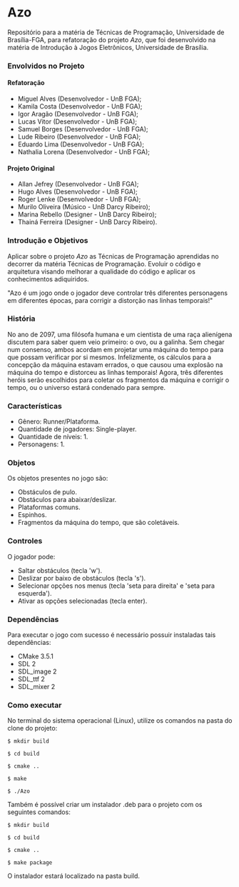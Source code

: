 # Azo

Repositório para a matéria de Técnicas de Programação, Universidade de Brasília-FGA, para refatoração do projeto _Azo_, que foi desenvolvido na matéria de Introdução à Jogos Eletrônicos, Universidade de Brasília.


### Envolvidos no Projeto
#### Refatoração
* Miguel Alves (Desenvolvedor - UnB FGA);
* Kamila Costa (Desenvolvedor - UnB FGA);
* Igor Aragão (Desenvolvedor - UnB FGA);
* Lucas Vitor (Desenvolvedor - UnB FGA);
* Samuel Borges (Desenvolvedor - UnB FGA);
* Lude Ribeiro (Desenvolvedor - UnB FGA);
* Eduardo Lima (Desenvolvedor - UnB FGA);
* Nathalia Lorena (Desenvolvedor - UnB FGA);

#### Projeto Original
* Allan Jefrey (Desenvolvedor - UnB FGA);
* Hugo Alves (Desenvolvedor - UnB FGA);
* Roger Lenke (Desenvolvedor - UnB FGA);
* Murilo Oliveira (Músico - UnB Darcy Ribeiro);
* Marina Rebello (Designer - UnB Darcy Ribeiro);
* Thainá Ferreira (Designer - UnB Darcy Ribeiro).

### Introdução e Objetivos

Aplicar sobre o projeto _Azo_ as Técnicas de Programação aprendidas no decorrer da matéria Técnicas de Programação. Evoluir o código e arquitetura visando melhorar a qualidade do código e aplicar os conhecimentos adiquiridos.

"Azo é um jogo onde o jogador deve controlar três diferentes personagens em diferentes épocas, para corrigir a distorção nas linhas temporais!"

### História

No ano de 2097, uma filósofa humana e um cientista de uma raça alienígena discutem para saber quem veio primeiro: o ovo, ou a galinha. Sem chegar num consenso, ambos acordam em projetar uma máquina do tempo para que possam verificar por si mesmos. Infelizmente, os cálculos para a concepção da máquina estavam errados, o que causou uma explosão na máquina do tempo e distorceu as linhas temporais! Agora, três diferentes heróis serão escolhidos para coletar os fragmentos da máquina e corrigir o tempo, ou o universo estará condenado para sempre.

### Características

* Gênero: Runner/Plataforma.
* Quantidade de jogadores: Single-player.
* Quantidade de níveis: 1.
* Personagens: 1.

### Objetos

Os objetos presentes no jogo são:
* Obstáculos de pulo.
* Obstáculos para abaixar/deslizar.
* Plataformas comuns.
* Espinhos.
* Fragmentos da máquina do tempo, que são coletáveis.

### Controles

O jogador pode:
* Saltar obstáculos (tecla 'w').
* Deslizar por baixo de obstáculos (tecla 's').
* Selecionar opções nos menus (tecla 'seta para direita' e 'seta para esquerda').
* Ativar as opções selecionadas (tecla enter).

### Dependências

Para executar o jogo com sucesso é necessário possuir instaladas tais dependências:
* CMake 3.5.1
* SDL 2
* SDL_image 2
* SDL_ttf 2
* SDL_mixer 2

### Como executar

No terminal do sistema operacional (Linux), utilize os comandos na pasta do clone do projeto:
```
$ mkdir build
```
```
$ cd build
```
```
$ cmake ..
```
```
$ make
```
```
$ ./Azo
```

Também é possível criar um instalador .deb para o projeto com os seguintes comandos:
```
$ mkdir build
```
```
$ cd build
```
```
$ cmake ..
```
```
$ make package
```

O instalador estará localizado na pasta build.
